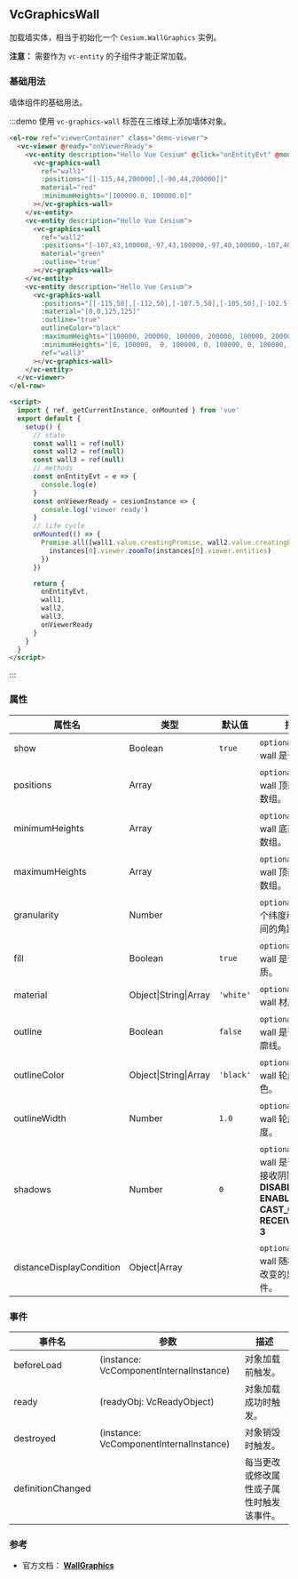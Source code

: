 ## VcGraphicsWall

加载墙实体，相当于初始化一个 `Cesium.WallGraphics` 实例。

**注意：** 需要作为 `vc-entity` 的子组件才能正常加载。

### 基础用法

墙体组件的基础用法。

:::demo 使用 `vc-graphics-wall` 标签在三维球上添加墙体对象。

```html
<el-row ref="viewerContainer" class="demo-viewer">
  <vc-viewer @ready="onViewerReady">
    <vc-entity description="Hello Vue Cesium" @click="onEntityEvt" @mouseover="onEntityEvt" @mouseout="onEntityEvt">
      <vc-graphics-wall
        ref="wall1"
        :positions="[[-115,44,200000],[-90,44,200000]]"
        material="red"
        :minimumHeights="[100000.0, 100000.0]"
      ></vc-graphics-wall>
    </vc-entity>
    <vc-entity description="Hello Vue Cesium">
      <vc-graphics-wall
        ref="wall2"
        :positions="[-107,43,100000,-97,43,100000,-97,40,100000,-107,40,100000,-107,43,100000]"
        material="green"
        :outline="true"
      ></vc-graphics-wall>
    </vc-entity>
    <vc-entity description="Hello Vue Cesium">
      <vc-graphics-wall
        :positions="[[-115,50],[-112,50],[-107.5,50],[-105,50],[-102.5,50],[-100,50],[-97.5,50],[-95,50],[-92.5,50],[-90,50]]"
        :material="[0,0,125,125]"
        :outline="true"
        outlineColor="black"
        :maximumHeights="[100000, 200000, 100000, 200000, 100000, 200000, 100000, 200000, 100000, 200000]"
        :minimumHeights="[0, 100000,  0, 100000, 0, 100000, 0, 100000, 0, 100000]"
        ref="wall3"
      ></vc-graphics-wall>
    </vc-entity>
  </vc-viewer>
</el-row>

<script>
  import { ref, getCurrentInstance, onMounted } from 'vue'
  export default {
    setup() {
      // state
      const wall1 = ref(null)
      const wall2 = ref(null)
      const wall3 = ref(null)
      // methods
      const onEntityEvt = e => {
        console.log(e)
      }
      const onViewerReady = cesiumInstance => {
        console.log('viewer ready')
      }
      // life cycle
      onMounted(() => {
        Promise.all([wall1.value.creatingPromise, wall2.value.creatingPromise, wall3.value.creatingPromise]).then(instances => {
          instances[0].viewer.zoomTo(instances[0].viewer.entities)
        })
      })

      return {
        onEntityEvt,
        wall1,
        wall2,
        wall3,
        onViewerReady
      }
    }
  }
</script>
```

:::

### 属性

<!-- prettier-ignore -->
| 属性名 | 类型 | 默认值 | 描述 | 可选值 |
| ------ | --- | ----- | ----- | ----- |
| show | Boolean | `true` | `optional` 指定 wall 是否显示。 |
| positions | Array | | `optional` 指定 wall 顶部的位置数组。 |
| minimumHeights | Array | | `optional` 指定 wall 底部的高度数组。 |
| maximumHeights | Array | | `optional` 指定 wall 顶部的高度数组。 |
| granularity | Number | | `optional` 指定每个纬度和经度之间的角距离。 |
| fill | Boolean | `true` | `optional` 指定 wall 是否填充材质。 |
| material | Object\|String\|Array | `'white'` | `optional` 指定 wall 材质。 |
| outline | Boolean | `false` | `optional` 指定 wall 是否绘制轮廓线。 |
| outlineColor | Object\|String\|Array | `'black'` | `optional` 指定 wall 轮廓线颜色。 |
| outlineWidth | Number | `1.0` | `optional` 指定 wall 轮廓线宽度。 |
| shadows | Number | `0` | `optional` 指定 wall 是否投射或接收阴影。**DISABLED: 0, ENABLED: 1, CAST_ONLY: 2, RECEIVE_ONLY: 3** |0/1/2/3|
| distanceDisplayCondition | Object\|Array | | `optional` 指定 wall 随相机距离改变的显示条件。 |

### 事件

| 事件名            | 参数                                    | 描述                                     |
| ----------------- | --------------------------------------- | ---------------------------------------- |
| beforeLoad        | (instance: VcComponentInternalInstance) | 对象加载前触发。                         |
| ready             | (readyObj: VcReadyObject)               | 对象加载成功时触发。                     |
| destroyed         | (instance: VcComponentInternalInstance) | 对象销毁时触发。                         |
| definitionChanged |                                         | 每当更改或修改属性或子属性时触发该事件。 |

### 参考

- 官方文档： **[WallGraphics](https://cesium.com/docs/cesiumjs-ref-doc/WallGraphics.html)**
